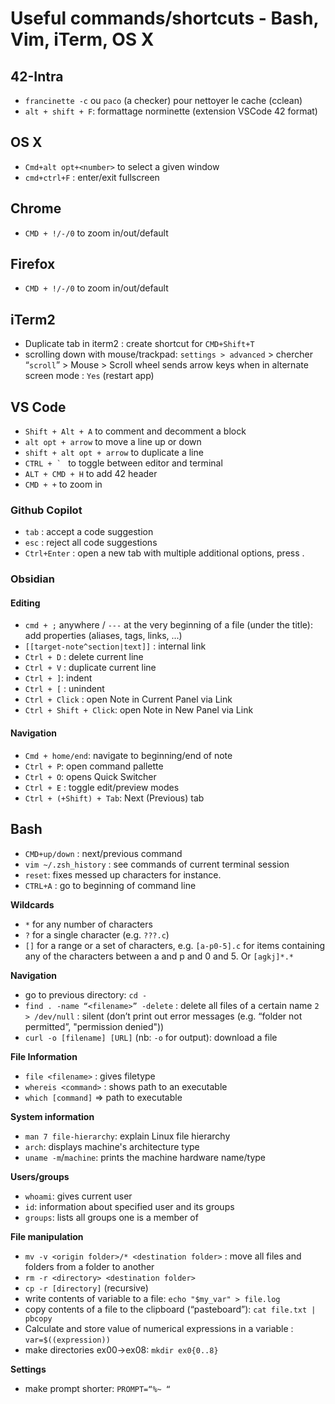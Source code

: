 # Useful commands/shortcuts - Bash, Vim, iTerm, OS X

## 42-Intra
- `francinette -c` ou `paco` (a checker) pour nettoyer le cache (cclean)
- `alt + shift + F`: formattage norminette (extension VSCode 42 format)

## OS X
- `Cmd+alt opt+<number>` to select a given window
- `cmd+ctrl+F` : enter/exit fullscreen

## Chrome
- `CMD + !/-/0` to zoom in/out/default

## Firefox
- `CMD + !/-/0` to zoom in/out/default

## iTerm2
- Duplicate tab in iterm2 : create shortcut for `CMD+Shift+T`
- scrolling down with mouse/trackpad: `settings > advanced` > chercher “`scroll`” > Mouse > Scroll wheel sends arrow keys when in alternate screen mode : `Yes` (restart app)

## VS Code
- `Shift + Alt + A` to comment and decomment a block
- `alt opt + arrow` to move a line up or down
- `shift + alt opt + arrow` to duplicate a line
- ``CTRL + ` `` to toggle between editor and terminal
- `ALT + CMD + H` to add 42 header
- `CMD + +`  to zoom in

### Github Copilot
- `tab` : accept a code suggestion
- `esc` : reject all code suggestions
- `Ctrl+Enter` : open a new tab with multiple additional options, press .

### Obsidian
#### Editing
- `cmd + ;` anywhere / `---` at the very beginning of a file (under the title): add properties (aliases, tags, links, ...)
- `[[target-note^section|text]]` : internal link
- `Ctrl + D` : delete current line
- `Ctrl + V` : duplicate current line
- `Ctrl + ]`: indent
- `Ctrl + [` : unindent
- `Ctrl + Click` : open Note in Current Panel via Link
- `Ctrl + Shift + Click`: open Note in New Panel via Link
#### Navigation
- `Cmd + home/end`: navigate to beginning/end of note
- `Ctrl + P`: open command pallette
- `Ctrl + O`: opens Quick Switcher
- `Ctrl + E` : toggle edit/preview modes
- `Ctrl + (+Shift) + Tab`: Next (Previous) tab
## Bash
- `CMD+up/down` : next/previous command
- `vim ~/.zsh_history` : see commands of current terminal session
- `reset`: fixes messed up characters for instance.
- `CTRL+A` : go to beginning of command line

**Wildcards**
- `*` for any number of characters
- `?` for a single character (e.g. `???.c`)
- `[]` for a range or a set of characters, e.g. `[a-p0-5].c` for items containing any of the characters between a and p and 0 and 5. Or `[agkj]*.*` 

**Navigation**
- go to previous directory: `cd -`
- `find . -name “<filename>” -delete` : delete all files of a certain name
						`2 > /dev/null` : silent (don’t print out error messages (e.g. “folder not permitted”, "permission denied"))
- `curl -o [filename] [URL]` (nb: `-o` for output): download a file

**File Information**
- `file <filename>` : gives filetype
- `whereis <command>` : shows path to an executable
- `which [command]` => path to executable

**System information**
- `man 7 file-hierarchy`: explain Linux file hierarchy
- `arch`: displays machine's architecture type
- `uname -m`/`machine`: prints the machine hardware name/type

**Users/groups**
- `whoami`: gives current user
- `id`: information about specified user and its groups
- `groups`: lists all groups one is a member of

**File manipulation**
- `mv -v <origin folder>/* <destination folder>` : move all files and folders from a folder to another
- `rm -r <directory> <destination folder>`
- `cp -r [directory]` (recursive)
- write contents of variable to a file: `echo "$my_var" > file.log`
- copy contents of a file to the clipboard (“pasteboard”): `cat file.txt | pbcopy`
- Calculate and store value of numerical expressions in a variable : `var=$((expression))`
- make directories ex00->ex08: `mkdir ex0{0..8}`

**Settings**
- make prompt shorter: `PROMPT=“%~ “`


